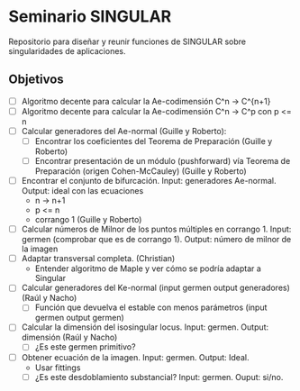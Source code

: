 # Seminario SINGULAR

Repositorio para diseñar y reunir funciones de SINGULAR sobre singularidades de aplicaciones.

## Objetivos


- [ ] Algoritmo decente para calcular la Ae-codimensión C^n -> C^{n+1} 
- [ ] Algoritmo decente para calcular la Ae-codimensión C^n -> C^p con p <= n 
- [ ] Calcular generadores del Ae-normal (Guille y Roberto):
  - [ ] Encontrar los coeficientes del Teorema de Preparación (Guille y Roberto)
  - [ ] Encontrar presentación de un módulo (pushforward) vía Teorema de Preparación (origen Cohen-McCauley) (Guille y Roberto)
- [ ] Encontrar el conjunto de bifurcación. Input: generadores Ae-normal. Output: ideal con las ecuaciones
  -  n -> n+1 
  -  p <= n
  -  corrango 1 (Guille y Roberto)
- [ ] Calcular números de Milnor de los puntos múltiples en corrango 1. Input: germen (comprobar que es de corrango 1). Output: número de milnor de la imagen
- [ ] Adaptar transversal completa. (Christian)
  - Entender algoritmo de Maple y ver cómo se podría adaptar a Singular
- [ ] Calcular generadores del Ke-normal (input germen output generadores) (Raúl y Nacho)
  - [ ] Función que devuelva el estable con menos parámetros (input germen output germen)
- [ ] Calcular la dimensión del isosingular locus. Input: germen. Output: dimensión (Raúl y Nacho)
  - [ ] ¿Es este germen primitivo?
- [ ] Obtener ecuación de la imagen. Input: germen. Output: Ideal.
  - Usar fittings
  - [ ] ¿Es este desdoblamiento substancial? Input: germen. Ouput: si/no.
